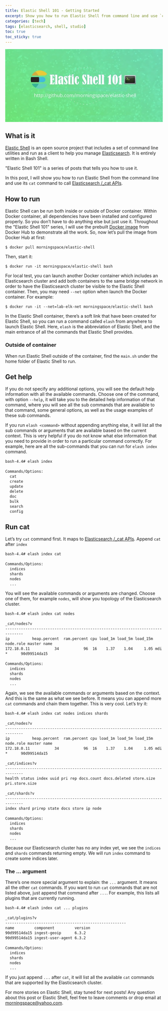 ```yaml
---
title: Elastic Shell 101 - Getting Started
excerpt: Show you how to run Elastic Shell from command line and use `cat` command to call [Elasticsearch /_cat APIs](https://www.elastic.co/guide/en/elasticsearch/reference/current/cat.html).
categories: [tech]
tags: [elasticsearch, shell, studio]
toc: true
toc_sticky: true
---
```


![](/assets/images/studio/elash/101.jpg)

## What is it

[Elastic Shell](https://github.com/morningspace/elastic-shell) is an open source project that includes a set of command line utilities and run as a client to help you manage [Elasticsearch](https://www.elastic.co/products/elasticsearch). It is entirely written in Bash Shell.

"Elastic Shell 101" is a series of posts that tells you how to use it.

In this post, I will show you how to run Elastic Shell from the command line and use its `cat` command to call [Elasticsearch /_cat APIs](https://www.elastic.co/guide/en/elasticsearch/reference/current/cat.html).

## How to run

Elastic Shell can be run both inside or outside of Docker container. Within Docker container, all dependencies have been installed and configured properly. So you don’t have to do anything else but just use it. Throughout the "Elastic Shell 101" series, I will use the prebuilt [Docker image](https://cloud.docker.com/u/morningspace/repository/docker/morningspace/elastic-shell) from Docker Hub to demonstrate all the work. So, now let’s pull the image from Docker Hub at first:
```shell
$ docker pull morningspace/elastic-shell
```

Then, start it:
```shell
$ docker run -it morningspace/elastic-shell bash
```

For local test, you can launch another Docker container which includes an Elasticsearch cluster and add both containers to the same bridge network in order to have the Elasticsearch cluster be visible to the Elastic Shell container. Then, you may need `--net` option when launch the Docker container. For example:
```shell
$ docker run -it --net=lab-elk-net morningspace/elastic-shell bash
```

In the Elastic Shell container, there’s a soft link that have been created for Elastic Shell, so you can run a command called `elash` from anywhere to launch Elastic Shell. Here, `elash` is the abbreviation of Elastic Shell, and the main entrance of all the commands that Elastic Shell provides.

### Outside of container

When run Elastic Shell outside of the container, find the `main.sh` under the home folder of Elastic Shell to run.

## Get help

If you do not specify any additional options, you will see the default help information with all the available commands. Choose one of the command, with option `--help`, it will take you to the detailed help information of that command, where you will see all the sub commands that are available to that command, some general options, as well as the usage examples of these sub commands.

If you run `elash <command>` without appending anything else, it will list all the sub commands or arguments that are available based on the current context. This is very helpful if you do not know what else information that you need to provide in order to run a particular command correctly. For example, here are all the sub-commands that you can run for `elash index` command.
```shell
bash-4.4# elash index

Commands/Options:
  cat
  create
  update
  delete
  doc
  bulk
  search
  config
```

## Run cat

Let’s try `cat` command first. It maps to [Elasticsearch /_cat APIs](https://www.elastic.co/guide/en/elasticsearch/reference/current/cat.html). Append `cat` after `index`
```shell
bash-4.4# elash index cat

Commands/Options:
  indices
  shards
  nodes
  ...
```

You will see the available commands or arguments are changed. Choose one of them, for example `nodes`, will show you topology of the Elasticsearch cluster.
```shell
bash-4.4# elash index cat nodes

_cat/nodes?v
------------------------------------------------------------------------------
ip          heap.percent  ram.percent cpu load_1m load_5m load_15m node.role master name
172.18.0.11           34           96  16    1.37    1.04     1.05 mdi       *      90d99514da15

Commands/Options:
  indices
  shards
  nodes
  ...
```

Again, we see the available commands or arguments based on the context. And this is the same as what we see before. It means you can append more `cat` commands and chain them together. This is very cool. Let’s try it:
```shell
bash-4.4# elash index cat nodes indices shards

_cat/nodes?v
------------------------------------------------------------------------------
ip          heap.percent  ram.percent cpu load_1m load_5m load_15m node.role master name
172.18.0.11           34           96  16    1.37    1.04     1.05 mdi       *      90d99514da15

_cat/indices?v
------------------------------------------------------------------------------
health status index uuid pri rep docs.count docs.deleted store.size pri.store.size

_cat/shards?v
------------------------------------------------------------------------------
index shard prirep state docs store ip node

Commands/Options:
  indices
  shards
  nodes
  ...
```

Because our Elasticsearch cluster has no any index yet, we see the `indices` and `shards` commands returning empty. We will run `index` command to create some indices later.

### The ... argument

There’s one more special argument to explain: the `...` argument. It means all the other `cat` commands. If you want to run `cat` commands that are not listed above, just append that command after `...`. For example, this lists all plugins that are currently running.
```shell
bash-4.4# elash index cat ... plugins

_cat/plugins?v
------------------------------------------------------
name         component         version
90d99514da15 ingest-geoip      6.3.2
90d99514da15 ingest-user-agent 6.3.2

Commands/Options:
  indices
  shards
  nodes
  ...
```

If you just append `...` after `cat`, it will list all the available `cat` commands that are supported by the Elasticsearch cluster.

For more stories on Elastic Shell, stay tuned for next posts! Any question about this post or Elastic Shell, feel free to leave comments or drop email at morningspace@yahoo.com.
